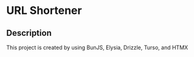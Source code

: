 # URL Shortener

## Description

This project is created by using BunJS, Elysia, Drizzle, Turso, and HTMX
